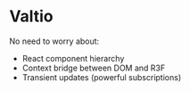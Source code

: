 # Valtio

No need to worry about:

- React component hierarchy
- Context bridge between DOM and R3F
- Transient updates (powerful subscriptions)
